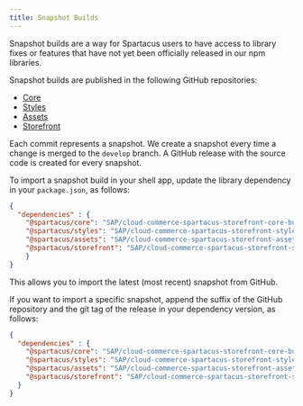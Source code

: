 ```yaml
---
title: Snapshot Builds
---
```


Snapshot builds are a way for Spartacus users to have access to library fixes or features that have not yet been officially released in our npm libraries.

Snapshot builds are published in the following GitHub repositories:

* [Core](https://github.com/SAP/cloud-commerce-spartacus-storefront-core-builds)
* [Styles](https://github.com/SAP/cloud-commerce-spartacus-storefront-styles-builds)
* [Assets](https://github.com/SAP/cloud-commerce-spartacus-storefront-assets-builds)
* [Storefront](https://github.com/SAP/cloud-commerce-spartacus-storefront-storefront-builds)

Each commit represents a snapshot. We create a snapshot every time a change is merged to the `develop` branch. A GitHub release with the source code is created for every snapshot.

To import a snapshot build in your shell app, update the library dependency in your `package.json`, as follows:

```json
{
  "dependencies" : {
    "@spartacus/core": "SAP/cloud-commerce-spartacus-storefront-core-builds",
    "@spartacus/styles": "SAP/cloud-commerce-spartacus-storefront-styles-builds",
    "@spartacus/assets": "SAP/cloud-commerce-spartacus-storefront-assets-builds",
    "@spartacus/storefront": "SAP/cloud-commerce-spartacus-storefront-storefront-builds"
    }
}
 ```

This allows you to import the latest (most recent) snapshot from GitHub.

If you want to import a specific snapshot, append the suffix of the GitHub repository and the git tag of the release in your dependency version, as follows:

```json
{
  "dependencies" : {
    "@spartacus/core": "SAP/cloud-commerce-spartacus-storefront-core-builds#core-0.1.0+abcde23f",
    "@spartacus/styles": "SAP/cloud-commerce-spartacus-storefront-styles-builds#styles-0.1.0+abcde23f",
    "@spartacus/assets": "SAP/cloud-commerce-spartacus-storefront-assets-builds#styles-0.1.0+abcde23f",
    "@spartacus/storefront": "SAP/cloud-commerce-spartacus-storefront-storefront-builds#storefront-0.1.0+abcde23f"
  }
}
 ```
